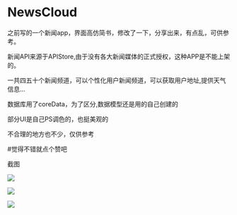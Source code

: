 # NewsCloud
之前写的一个新闻app，界面高仿简书，修改了一下，分享出来，有点乱，可供参考。

新闻API来源于APIStore,由于没有各大新闻媒体的正式授权，这种APP是不能上架的。

一共四五十个新闻频道，可以个性化用户新闻频道，可以获取用户地址,提供天气信息...<br>

数据库用了coreData，为了区分,数据模型还是用的自己创建的<br>

部分UI是自己PS调色的，也挺美观的<br>

不合理的地方也不少，仅供参考<br>

#觉得不错就点个赞吧<br>

截图<br>

![](https://github.com/JimmyStudio/NewsCloud/blob/master/pic/IMG_2322.PNG)<br>

![](https://github.com/JimmyStudio/NewsCloud/blob/master/pic/IMG_2323.PNG)<br>

![](https://github.com/JimmyStudio/NewsCloud/blob/master/pic/IMG_2324.PNG)<br>
